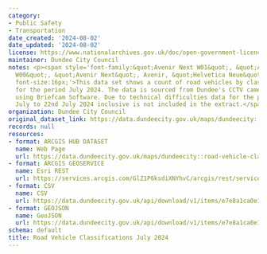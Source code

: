 ```yaml
---
category:
- Public Safety
- Transportation
date_created: '2024-08-02'
date_updated: '2024-08-02'
license: https://www.nationalarchives.gov.uk/doc/open-government-licence/version/3/
maintainer: Dundee City Council
notes: <p><span style='font-family:&quot;Avenir Next W01&quot;, &quot;Avenir Next
  W00&quot;, &quot;Avenir Next&quot;, Avenir, &quot;Helvetica Neue&quot;, sans-serif;
  font-size:16px;'>This data set shows a count of road vehicles by classification
  for the period July 2024. The data is sourced from Dundee's CCTV cameras analysed
  using Briefcam Software. Due to technical difficulties data for the period 17th
  July to 22nd July 2024 inclusive is not included in the extract.</span></p>
organization: Dundee City Council
original_dataset_link: https://data.dundeecity.gov.uk/maps/dundeecity::road-vehicle-classifications-july-2024
records: null
resources:
- format: ARCGIS HUB DATASET
  name: Web Page
  url: https://data.dundeecity.gov.uk/maps/dundeecity::road-vehicle-classifications-july-2024
- format: ARCGIS GEOSERVICE
  name: Esri REST
  url: https://services.arcgis.com/GlZ1P6ksdiXNYhvC/arcgis/rest/services/Road_Vehicle_Classifications_July_2024/FeatureServer/0
- format: CSV
  name: CSV
  url: https://data.dundeecity.gov.uk/api/download/v1/items/e7e8a1ca0e1d4a77b010e39b3c914d9c/csv?layers=0
- format: GEOJSON
  name: GeoJSON
  url: https://data.dundeecity.gov.uk/api/download/v1/items/e7e8a1ca0e1d4a77b010e39b3c914d9c/geojson?layers=0
schema: default
title: Road Vehicle Classifications July 2024
---
```

